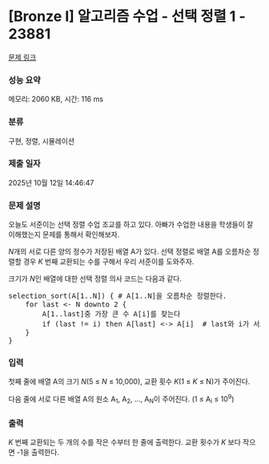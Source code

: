 # [Bronze I] 알고리즘 수업 - 선택 정렬 1 - 23881 

[문제 링크](https://www.acmicpc.net/problem/23881) 

### 성능 요약

메모리: 2060 KB, 시간: 116 ms

### 분류

구현, 정렬, 시뮬레이션

### 제출 일자

2025년 10월 12일 14:46:47

### 문제 설명

<p>오늘도 서준이는 선택 정렬 수업 조교를 하고 있다. 아빠가 수업한 내용을 학생들이 잘 이해했는지 문제를 통해서 확인해보자.</p>

<p><em>N</em>개의 서로 다른 양의 정수가 저장된 배열 A가 있다. 선택 정렬로 배열 A를 오름차순 정렬할 경우 <em>K </em>번째 교환되는 수를 구해서 우리 서준이를 도와주자.</p>

<p>크기가 <em>N</em>인 배열에 대한 선택 정렬 의사 코드는 다음과 같다.</p>

<pre>selection_sort(A[1..N]) { # A[1..N]을 오름차순 정렬한다.
    for last <- N downto 2 {
        A[1..last]중 가장 큰 수 A[i]를 찾는다
        if (last != i) then A[last] <-> A[i]  # last와 i가 서로 다르면 A[last]와 A[i]를 교환
    }
}</pre>

### 입력 

 <p>첫째 줄에 배열 A의 크기 <em>N</em>(5 ≤ <em>N</em> ≤ 10,000), 교환 횟수 <em>K</em>(1 ≤ <em>K</em> ≤ N)가 주어진다.</p>

<p>다음 줄에 서로 다른 배열 A의 원소 A<sub>1</sub>, A<sub>2</sub>, ..., A<sub>N</sub>이 주어진다. (1 ≤ A<sub>i</sub> ≤ 10<sup>9</sup>)</p>

### 출력 

 <p><em>K </em>번째 교환되는 두 개의 수를 작은 수부터 한 줄에 출력한다. 교환 횟수가 <em>K </em>보다 작으면 -1을 출력한다.</p>

